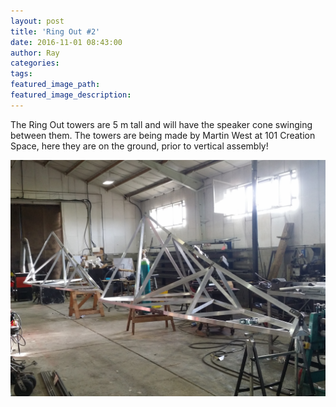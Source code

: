 ```yaml
---
layout: post
title: 'Ring Out #2'
date: 2016-11-01 08:43:00
author: Ray
categories:
tags:
featured_image_path:
featured_image_description:
---
```



The Ring Out towers are 5 m tall and will have the speaker cone swinging between them. The towers are being made by Martin West at 101 Creation Space, here they are on the ground, prior to vertical assembly!

![](/uploads/versions/20161116_113949---x----4128-3096x---.jpg)